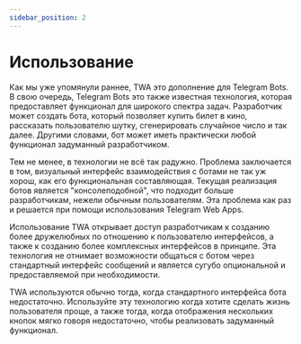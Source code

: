 ```yaml
---
sidebar_position: 2
---
```


# Использование

Как мы уже упомянули раннее, TWA это дополнение для Telegram Bots. В свою 
очередь, Telegram Bots это также известная технология, которая предоставляет
функционал для широкого спектра задач. Разработчик может создать бота,
который позволяет купить билет в кино, рассказать пользователю шутку, 
сгенерировать случайное число и так далее. Другими словами, бот может иметь
практически любой функционал задуманный разработчиком.

Тем не менее, в технологии не всё так радужно. Проблема заключается в том, 
визуальный интерфейс взаимодействия с ботами не так уж хорош, как его 
функциональная составляющая. Текущая реализация ботов является 
"консолеподобной", что подходит больше разработчикам, нежели обычным 
пользователям. Эта проблема как раз и решается при помощи использования
Telegram Web Apps.

Использование TWA открывает доступ разработчикам к созданию более дружелюбных
по отношению к пользователю интерфейсов, а также к созданию более комплексных
интерфейсов в принципе. Эта технология не отнимает возможности общаться с
ботом через стандартный интерфейс сообщений и является сугубо опциональной и
предоставляемой при необходимости.

TWA используются обычно тогда, когда стандартного интерфейса бота недостаточно.
Используйте эту технологию когда хотите сделать жизнь пользователя проще,
а также тогда, когда отображения нескольких кнопок мягко говоря недостаточно,
чтобы реализовать задуманный функционал.
